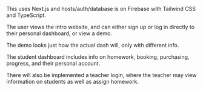 This uses Next.js and hosts/auth/database is on Firebase with Tailwind CSS and TypeScript.


The user views the intro website, and can either sign up or log in directly to their personal dashboard, or view a demo. 

The demo looks just how the actual dash will, only with different info. 

The student dashboard includes info on homework, booking, purchasing, progress, and their personal account.

There will also be implemented a teacher login, where the teacher may view information on students as well as assign homework. 
